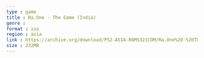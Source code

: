 ```yaml
---
type : game
title : Ra.One - The Game (India)
genre : 
format : iso
region : asia
link : https://archive.org/download/PS2-ASIA-ROMS321COM/Ra.One%20-%20The%20Game%20%28India%29.7z
size : 232MB
---
```

